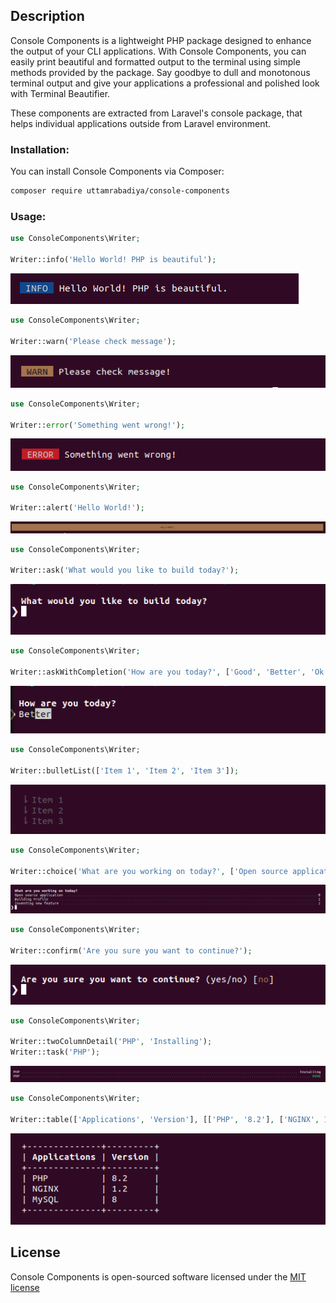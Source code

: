 ## Description

Console Components is a lightweight PHP package designed to enhance the output of your CLI applications. With Console Components, you can easily print beautiful and formatted output to the terminal using simple methods provided by the package. Say goodbye to dull and monotonous terminal output and give your applications a professional and polished look with Terminal Beautifier.

These components are extracted from Laravel's console package, that helps individual applications outside from Laravel environment.

### Installation:
You can install Console Components via Composer:
```bash
composer require uttamrabadiya/console-components
```

### Usage:

```php
use ConsoleComponents\Writer;

Writer::info('Hello World! PHP is beautiful');
```
<img src="art/info.png" />


```php
use ConsoleComponents\Writer;

Writer::warn('Please check message');
```
<img src="art/warn.png" />


```php
use ConsoleComponents\Writer;

Writer::error('Something went wrong!');
```
<img src="art/error.png" />


```php
use ConsoleComponents\Writer;

Writer::alert('Hello World!');
```
<img src="art/alert.png" />


```php
use ConsoleComponents\Writer;

Writer::ask('What would you like to build today?');
```
<img src="art/ask.png" />


```php
use ConsoleComponents\Writer;

Writer::askWithCompletion('How are you today?', ['Good', 'Better', 'Ok Ok']);
```
<img src="art/ask-with-completion.png" />


```php
use ConsoleComponents\Writer;

Writer::bulletList(['Item 1', 'Item 2', 'Item 3']);
```
<img src="art/bullet-list.png" />


```php
use ConsoleComponents\Writer;

Writer::choice('What are you working on today?', ['Open source application', 'Building Profile', 'Inventing new feature']);
```
<img src="art/choice.png" />


```php
use ConsoleComponents\Writer;

Writer::confirm('Are you sure you want to continue?');
```
<img src="art/confirm.png" />


```php
use ConsoleComponents\Writer;

Writer::twoColumnDetail('PHP', 'Installing');
Writer::task('PHP');
```
<img src="art/task.png" />


```php
use ConsoleComponents\Writer;

Writer::table(['Applications', 'Version'], [['PHP', '8.2'], ['NGINX', 1.2], ['MySQL', 8.0]]);
```
<img src="art/table.png" />


## License

Console Components is open-sourced software licensed under the [MIT license](http://opensource.org/licenses/MIT)
